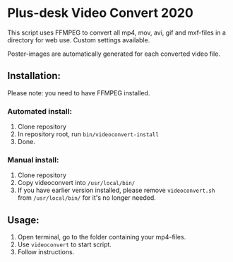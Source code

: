 # Plus-desk Video Convert 2020

This script uses FFMPEG to convert all mp4, mov, avi, gif and mxf-files in a directory for web use. Custom settings available.

Poster-images are automatically generated for each converted video file.

## Installation:

Please note: you need to have FFMPEG installed.

### Automated install:
1. Clone repository
2. In repository root, run ```bin/videoconvert-install```
3. Done.

### Manual install:
1. Clone repository
2. Copy videoconvert into ```/usr/local/bin/```
3. If you have earlier version installed, please remove ```videoconvert.sh``` from ```/usr/local/bin/``` for it's no longer needed.

## Usage:
1. Open terminal, go to the folder containing your mp4-files.
2. Use ```videoconvert``` to start script.
3. Follow instructions.
